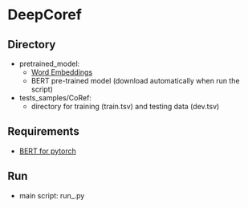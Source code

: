 # DeepCoref

## Directory

- pretrained_model:
    - [Word Embeddings](https://github.com/Embedding/Chinese-Word-Vectors)
    - BERT pre-trained model (download automatically when run the script)
- tests_samples/CoRef:
    - directory for training (train.tsv) and testing data (dev.tsv)

## Requirements
   
- [BERT for pytorch](https://github.com/huggingface/transformers)

## Run

- main script: run_.py
